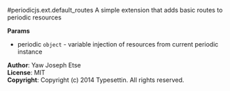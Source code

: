 <a name="periodicjs.ext.module_default_routes"></a>
#periodicjs.ext.default_routes
A simple extension that adds basic routes to periodic resources

**Params**

- periodic `object` - variable injection of resources from current periodic instance  

**Author**: Yaw Joseph Etse  
**License**: MIT  
**Copyright**: Copyright (c) 2014 Typesettin. All rights reserved.  

